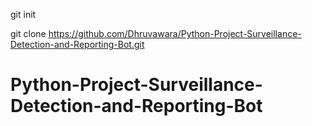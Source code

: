 git init

git clone https://github.com/Dhruvawara/Python-Project-Surveillance-Detection-and-Reporting-Bot.git

# Python-Project-Surveillance-Detection-and-Reporting-Bot
